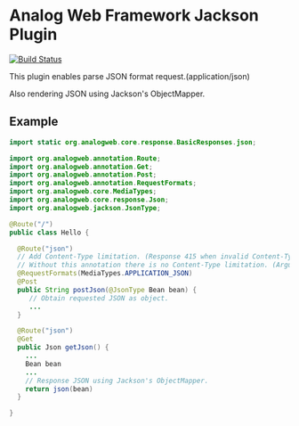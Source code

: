 Analog Web Framework Jackson Plugin
===============================================

[![Build Status](https://travis-ci.org/analogweb/jackson-plugin.svg)](https://travis-ci.org/analogweb/jackson-plugin)

This plugin enables parse JSON format request.(application/json)

Also rendering JSON using Jackson's ObjectMapper.

## Example

```java
import static org.analogweb.core.response.BasicResponses.json;

import org.analogweb.annotation.Route;
import org.analogweb.annotation.Get;
import org.analogweb.annotation.Post;
import org.analogweb.annotation.RequestFormats;
import org.analogweb.core.MediaTypes;
import org.analogweb.core.response.Json;
import org.analogweb.jackson.JsonType;

@Route("/")
public class Hello {

  @Route("json")
  // Add Content-Type limitation. (Response 415 when invalid Content-Type detected.)
  // Without this annotation there is no Content-Type limitation. (Argument is null.)
  @RequestFormats(MediaTypes.APPLICATION_JSON)
  @Post
  public String postJson(@JsonType Bean bean) {
     // Obtain requested JSON as object.
     ...
  }

  @Route("json")
  @Get
  public Json getJson() {
    ...
    Bean bean
    ...
    // Response JSON using Jackson's ObjectMapper.
    return json(bean)
  }

}
```

